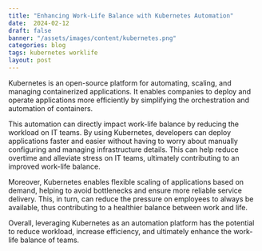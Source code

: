 ```yaml
---
title: "Enhancing Work-Life Balance with Kubernetes Automation"
date:  2024-02-12
draft: false
banner: "/assets/images/content/kubernetes.png"
categories: blog
tags: kubernetes worklife
layout: post
---
```

Kubernetes is an open-source platform for automating, scaling, and managing containerized applications. It enables companies to deploy and operate applications more efficiently by simplifying the orchestration and automation of containers.

This automation can directly impact work-life balance by reducing the workload on IT teams. By using Kubernetes, developers can deploy applications faster and easier without having to worry about manually configuring and managing infrastructure details. This can help reduce overtime and alleviate stress on IT teams, ultimately contributing to an improved work-life balance.

Moreover, Kubernetes enables flexible scaling of applications based on demand, helping to avoid bottlenecks and ensure more reliable service delivery. This, in turn, can reduce the pressure on employees to always be available, thus contributing to a healthier balance between work and life.

Overall, leveraging Kubernetes as an automation platform has the potential to reduce workload, increase efficiency, and ultimately enhance the work-life balance of teams.